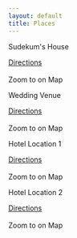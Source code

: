 ```yaml
---
layout: default
title: Places
---
```

<div class='clearfix'>
  <div class='pad1 col3 fill-blue dark'>
    <div class='pad2 fill-darken1 center'>Sudekum's House</div>
    <p class='pad2 fill-denim center'>
        <a href="http://bit.ly/14TtF3n" class='button center' target='_blank'>Directions</a>
        <br>
        <br>
        <a class='button center place' data-position='42.11401459274903,-87.73608952760695'>Zoom to on Map</a>
    </p>
  </div>
  <div class='pad1 col3 fill-blue dark'>
    <div class='pad2 fill-darken1 center'>Wedding Venue</div>
    <p class='pad2 fill-denim center'>
        <a href="http://bit.ly/14TtF3n" class='button center' target='_blank'>Directions</a>
        <br>
        <br>
        <a class='button center place' data-position='41.88456316303698,-87.65976190567017'>Zoom to on Map</a>
    </p>
  </div>
  <div class='pad1 col3 fill-blue dark'>
    <div class='pad2 fill-darken1 center'>Hotel Location 1</div>
    <p class='pad2 fill-denim center'>
        <a href="http://bit.ly/14TtF3n" class='button center' target='_blank'>Directions</a>
        <br>
        <br>
        <a class='button center place' data-position='42.36,-71'>Zoom to on Map</a>
    </p>
  </div>
  <div class='pad1 col3 fill-blue dark'>
    <div class='pad2 fill-darken1 center'>Hotel Location 2</div>
    <p class='pad2 fill-denim center'>
        <a href="http://bit.ly/14TtF3n" class='button center' target='_blank'>Directions</a>
        <br>
        <br>
        <a class='button center place' data-position='42.36,-71'>Zoom to on Map</a>
    </p>
  </div>
</div>

<br>

<div id='map'></div>